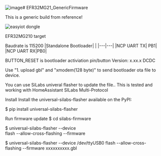 ![image](https://github.com/RichardPar/EFR32MG21_GenericFirmware/assets/1158641/e5e64278-4f53-4f88-a41a-6f730a629cba)# EFR32MG21_GenericFirmware

This is a generic build from reference!

![easyiot dongle](https://github.com/xsp1989/zigbeeFirmware/blob/master/Pic/easyiot%20Dongle.png)

EFR32MG210 target

Baudrate is 115200
|Standalone Bootloader| |
|---|---|
|NCP UART TX| PB1|
|NCP UART RX|PB0|

BUTTON_RESET is bootloader activiation pin/button
Version: x.xx.x
DCDC

Use "1. upload gbl" and "xmodem(128 byte)" to send bootloader ota file to device.

You can use SiLabs univeral flasher to update the file..
This is tested and working with HomeAssistant SILabs Multi-Protocol

Install
Install the universal-silabs-flasher available on the PyPI:

$ pip install universal-silabs-flasher



Run firmware update
$ cd silabs-firmware

$ universal-silabs-flasher --device <serial-path> \
    flash --allow-cross-flashing --firmware <firmware-file>


$ universal-silabs-flasher --device /dev/ttyUSB0  flash --allow-cross-flashing --firmware xxxxxxxxxx.gbl



